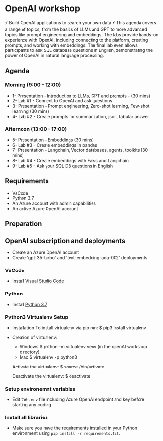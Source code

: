 # OpenAI workshop 

⚡ Build OpenAI applications to search your own data ⚡
This agenda covers a range of topics, from the basics of LLMs and GPT to more advanced topics like prompt engineering and embeddings. The labs provide hands-on experience with OpenAI, including connecting to the platform, creating prompts, and working with embeddings. The final lab even allows participants to ask SQL database questions in English, demonstrating the power of OpenAI in natural language processing.

## Agenda

### Morning (9:00 - 12:00)
- 1- Presentation - Introduction to LLMs, GPT and prompts - (30 mins)
- 2- Lab #1 - Connect to OpenAI and ask questions
- 3- Presentation - Prompt engineering, Zero-shot learning, Few-shot learning (30 mins)
- 4- Lab #2 - Create prompts for summarization, json, tabular answer
### Afternoon (13:00 - 17:00)
- 5- Presentation - Embeddings (30 mins)
- 6- Lab #3 - Create embeddings in pandas
- 7- Presentation - Langchain, Vector databases, agents, toolkits (30 mins)
- 8- Lab #4 - Create embeddings with Faiss and Langchain
- 9- Lab #5 - Ask your SQL DB questions in English


## Requirements
- VsCode
- Python 3.7
- An Azure account with admin capabilities
- An active Azure OpenAI account

## Preparation

## OpenAI subscription and deployments
* Create an Azure OpenAI account
* Create 'gpt-35-turbo' and 'text-embedding-ada-002' deployments

### VsCode
* Install [Visual Studio Code](https://code.visualstudio.com/)

### Python
* Install [Python 3.7](https://www.python.org/downloads/release/python-31011/)

### Python3 Virtualenv Setup
*  Installation
        To install virtualenv via pip run:
            $ pip3 install virtualenv
* Creation of virtualenv:
    - Windows
    $ python -m virtualenv venv (in the openAI workshop directory)
    - Mac
    $ virtualenv -p python3 <desired-path>

    Activate the virtualenv:
    $ source <desired-path>/bin/activate

    Deactivate the virtualenv:
    $ deactivate


### Setup environemnt variables
* Edit the `.env` file including Azure OpenAI endpoint and key before starting any coding

### Install all libraries
* Make sure you have the requirements installed in your Python environment using `pip install -r requirements.txt`.
